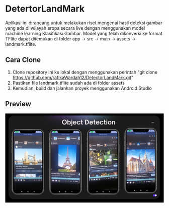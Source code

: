 # DetertorLandMark
Aplikasi ini dirancang untuk melakukan riset mengenai hasil deteksi gambar yang ada di wilayah eropa secara live dengan menggunakan model machine learning Klasifikasi Gambar. Model yang telah dikonversi ke format TFlite dapat ditemukan di folder app -> src -> main -> assets -> landmark.tflite.

## Cara Clone
1. Clone repository ini ke lokal dengan menggunakan perintah "git clone https://github.com/rafikaWardah12/DetectorLandMark.git" 
2. Pastikan file landmark.tflite sudah ada di folder assets
3. Kemudian, build dan jalankan proyek menggunakan Android Studio

## Preview <a name="Preview"></a>
<div style="display:flex;">
     <img alt="Preview" title="Preview" width="" src="images/1.png" />
</div>

